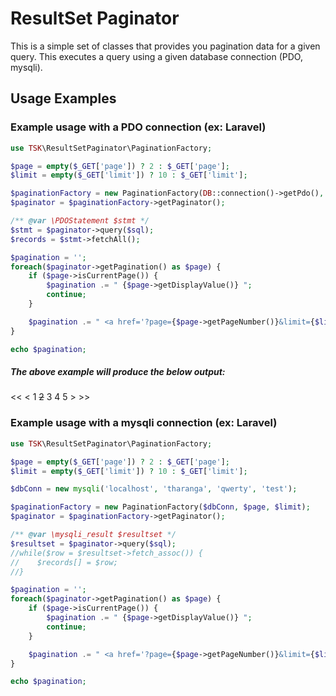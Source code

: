 # ResultSet Paginator
This is a simple set of classes that provides you pagination data for a given query. This executes a query using a given database connection (PDO, mysqli).

## Usage Examples


### Example usage with a PDO connection (ex: Laravel)
```php
use TSK\ResultSetPaginator\PaginationFactory;

$page = empty($_GET['page']) ? 2 : $_GET['page'];
$limit = empty($_GET['limit']) ? 10 : $_GET['limit'];

$paginationFactory = new PaginationFactory(DB::connection()->getPdo(), $page, $limit);
$paginator = $paginationFactory->getPaginator();

/** @var \PDOStatement $stmt */
$stmt = $paginator->query($sql);
$records = $stmt->fetchAll();

$pagination = '';
foreach($paginator->getPagination() as $page) {
    if ($page->isCurrentPage()) {
        $pagination .= " {$page->getDisplayValue()} ";
        continue;
    }

    $pagination .= " <a href='?page={$page->getPageNumber()}&limit={$limit}'>{$page->getDisplayValue()}</a> ";
}

echo $pagination;

```

##### The above example will produce the below output:
<< < 1 ~~2~~ 3 4 5 > >>

### Example usage with a mysqli connection (ex: Laravel)
```php
use TSK\ResultSetPaginator\PaginationFactory;

$page = empty($_GET['page']) ? 2 : $_GET['page'];
$limit = empty($_GET['limit']) ? 10 : $_GET['limit'];

$dbConn = new mysqli('localhost', 'tharanga', 'qwerty', 'test');

$paginationFactory = new PaginationFactory($dbConn, $page, $limit);
$paginator = $paginationFactory->getPaginator();

/** @var \mysqli_result $resultset */
$resultset = $paginator->query($sql);
//while($row = $resultset->fetch_assoc()) {
//    $records[] = $row;
//}

$pagination = '';
foreach($paginator->getPagination() as $page) {
    if ($page->isCurrentPage()) {
        $pagination .= " {$page->getDisplayValue()} ";
        continue;
    }

    $pagination .= " <a href='?page={$page->getPageNumber()}&limit={$limit}'>{$page->getDisplayValue()}</a> ";
}

echo $pagination;

```